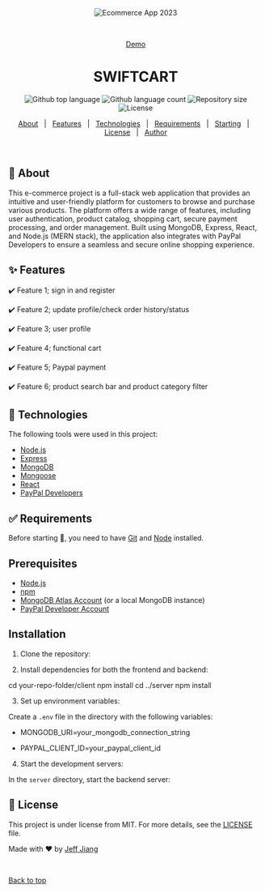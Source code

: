 <div align="center" id="top">
  <img src="https://t4.ftcdn.net/jpg/02/30/72/41/360_F_230724124_ZWlHSZBIvqvdJQj9at15WaKRqAtCUKTu.jpg" alt="Ecommerce App 2023" />

  &#xa0;

  <a href="https://ecommerce-2-frontend.onrender.com/">Demo</a>
</div>

<h1 align="center">SWIFTCART</h1>

<p align="center">
  <img alt="Github top language" src="https://img.shields.io/github/languages/top/jeffjiang13/ecommerce-2?color=56BEB8">

  <img alt="Github language count" src="https://img.shields.io/github/languages/count/jeffjiang13/ecommerce-2?color=56BEB8">

  <img alt="Repository size" src="https://img.shields.io/github/repo-size/jeffjiang13/ecommerce-2?color=56BEB8">

  <img alt="License" src="https://img.shields.io/github/license/jeffjiang13/ecommerce-2?color=56BEB8">

  <!-- <img alt="Github issues" src="https://img.shields.io/github/issues/jeffjiang13/ecommerce-2?color=56BEB8" /> -->

  <!-- <img alt="Github forks" src="https://img.shields.io/github/forks/jeffjiang13/ecommerce-2?color=56BEB8" /> -->

  <!-- <img alt="Github stars" src="https://img.shields.io/github/stars/jeffjiang13/ecommerce-2?color=56BEB8" /> -->
</p>

<!-- Status -->

<!-- <h4 align="center">
	🚧  Ecommerce App 2023 🚀 Under construction...  🚧
</h4>

<hr> -->

<p align="center">
  <a href="#dart-about">About</a> &#xa0; | &#xa0;
  <a href="#sparkles-features">Features</a> &#xa0; | &#xa0;
  <a href="#rocket-technologies">Technologies</a> &#xa0; | &#xa0;
  <a href="#white_check_mark-requirements">Requirements</a> &#xa0; | &#xa0;
  <a href="#checkered_flag-starting">Starting</a> &#xa0; | &#xa0;
  <a href="#memo-license">License</a> &#xa0; | &#xa0;
  <a href="https://github.com/jeffjiang13" target="_blank">Author</a>
</p>

<br>

## :dart: About ##

This e-commerce project is a full-stack web application that provides an intuitive and user-friendly platform for customers to browse and purchase various products. The platform offers a wide range of features, including user authentication, product catalog, shopping cart, secure payment processing, and order management. Built using MongoDB, Express, React, and Node.js (MERN stack), the application also integrates with PayPal Developers to ensure a seamless and secure online shopping experience.

## :sparkles: Features ##

:heavy_check_mark: Feature 1; sign in and register

:heavy_check_mark: Feature 2; update profile/check order history/status

:heavy_check_mark: Feature 3; user profile

:heavy_check_mark: Feature 4; functional cart

:heavy_check_mark: Feature 5; Paypal payment

:heavy_check_mark: Feature 6; product search bar and product category filter


## :rocket: Technologies ##

The following tools were used in this project:


- [Node.js](https://nodejs.org/en/)
- [Express](https://expressjs.com/)
- [MongoDB](https://www.mongodb.com/)
- [Mongoose](https://mongoosejs.com/)
- [React](https://reactjs.org/)
- [PayPal Developers](https://developer.paypal.com/)

## :white_check_mark: Requirements ##

Before starting :checkered_flag:, you need to have [Git](https://git-scm.com) and [Node](https://nodejs.org/en/) installed.

## Prerequisites

- [Node.js](https://nodejs.org/en/)
- [npm](https://www.npmjs.com/)
- [MongoDB Atlas Account](https://www.mongodb.com/cloud/atlas) (or a local MongoDB instance)
- [PayPal Developer Account](https://developer.paypal.com/)

## Installation

1. Clone the repository:

2. Install dependencies for both the frontend and backend:

cd your-repo-folder/client
npm install
cd ../server
npm install

3. Set up environment variables:

Create a `.env` file in the directory with the following variables:

- MONGODB_URI=your_mongodb_connection_string

- PAYPAL_CLIENT_ID=your_paypal_client_id


4. Start the development servers:

In the `server` directory, start the backend server:



## :memo: License ##

This project is under license from MIT. For more details, see the [LICENSE](LICENSE.md) file.


Made with :heart: by <a href="https://github.com/jeffjiang13" target="_blank">Jeff Jiang</a>

&#xa0;

<a href="#top">Back to top</a>
